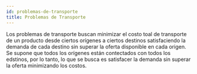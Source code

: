 ```yaml
---
id: problemas-de-transporte
title: Problemas de Transporte
---
```


Los problemas de transporte buscan minimizar el costo toal de transporte de un producto desde ciertos orígenes a ciertos destinos satisfaciendo la demanda de cada destino sin superar la oferta disponible en cada origen. Se supone que todos los orígenes están contectados con todos los edstinos, por lo tanto, lo que se busca es satisfacer la demanda sin superar la oferta minimizando los costos.
